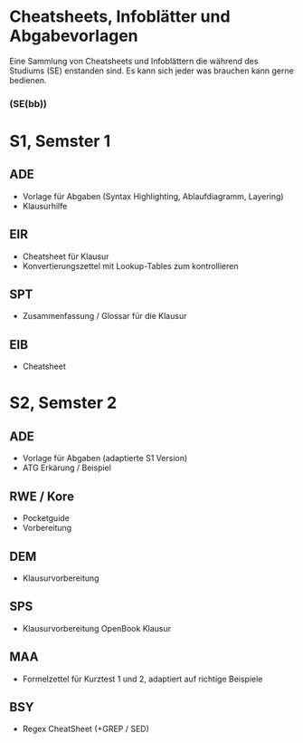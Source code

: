 ﻿# Cheatsheets, Infoblätter und Abgabevorlagen
Eine Sammlung von Cheatsheets und Infoblättern die während des Studiums (SE) enstanden sind.
Es kann sich jeder was brauchen kann gerne bedienen.
### (SE(bb))
# S1, Semster 1
## ADE
- Vorlage für Abgaben (Syntax Highlighting, Ablaufdiagramm, Layering)
- Klausurhilfe

## EIR
- Cheatsheet für Klausur
- Konvertierungszettel mit Lookup-Tables zum kontrollieren

## SPT
- Zusammenfassung / Glossar für die Klausur

## EIB 
- Cheatsheet

# S2, Semster 2
## ADE
- Vorlage für Abgaben (adaptierte S1 Version)
- ATG Erkärung / Beispiel

## RWE / Kore
- Pocketguide
- Vorbereitung

## DEM
- Klausurvorbereitung

## SPS
- Klausurvorbereitung OpenBook Klausur

## MAA
- Formelzettel für Kurztest 1 und 2, adaptiert auf richtige Beispiele

## BSY
- Regex CheatSheet (+GREP / SED)